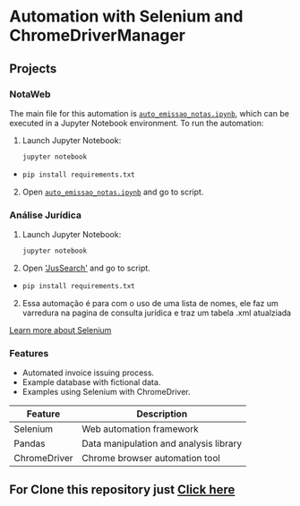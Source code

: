 

# Automation with Selenium and ChromeDriverManager

## Projects

### NotaWeb

The main file for this automation is [`auto_emissao_notas.ipynb`](https://github.com/guilhptg/NotaWeb/blob/main/emissao_notas/auto_emissao_notas.ipynb), which can be executed in a Jupyter Notebook environment. To run the automation:

1. Launch Jupyter Notebook:
    ```bash
    jupyter notebook
    ```
- 
    ```bash
    pip install requirements.txt
    ```

2. Open [`auto_emissao_notas.ipynb`](https://github.com/guilhptg/NotaWeb/blob/main/emissao_notas/auto_emissao_notas.ipynb) and go to script.

### Análise Jurídica

1. Launch Jupyter Notebook:
    ```bash
    jupyter notebook
    ```
2. Open ['JusSearch'](https://github.com/guilhptg/NotaWeb/blob/main/JusSearch/Projeto%20Consulta%20Juridica.ipynb) and go to script.
    
- 
    ```bash
    pip install requirements.txt
    ```
2. Essa automação é para com o uso de uma lista de nomes, ele faz um varredura na pagina de consulta jurídica e traz um tabela .xml atualziada


[Learn more about Selenium](https://www.selenium.dev/)

### Features

- Automated invoice issuing process.
- Example database with fictional data.
- Examples using Selenium with ChromeDriver.

| Feature         | Description                                      |
|-----------------|--------------------------------------------------|
| Selenium        | Web automation framework                         |
| Pandas          | Data manipulation and analysis library           |
| ChromeDriver    | Chrome browser automation tool                   |


## For Clone this repository just [Click here](https://github.com/guilhptg/NotaWeb.git)


